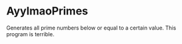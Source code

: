 # AyylmaoPrimes
Generates all prime numbers below or equal to a certain value. This program is terrible.
